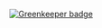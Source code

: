 

[![Greenkeeper badge](https://badges.greenkeeper.io/emailjs/emailjs-base64.svg)](https://greenkeeper.io/)